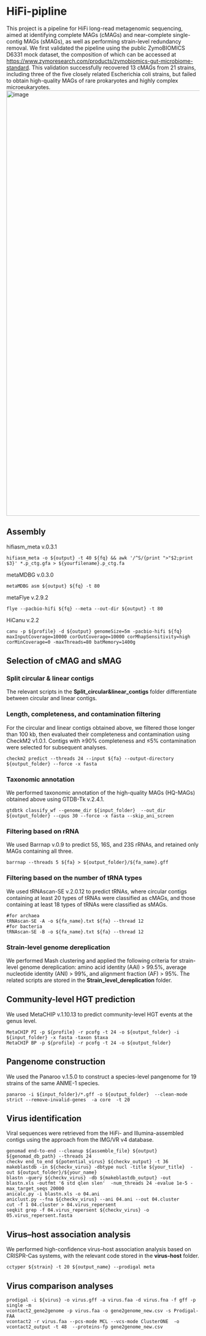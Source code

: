 # HiFi-pipline
This project is a pipeline for HiFi long-read metagenomic sequencing, aimed at identifying complete MAGs (cMAGs) and near-complete single-contig MAGs (sMAGs), as well as performing strain-level redundancy removal.
We first validated the pipeline using the public ZymoBIOMICS D6331 mock dataset, the composition of which can be accessed at https://www.zymoresearch.com/products/zymobiomics-gut-microbiome-standard. This validation successfully recovered 13 cMAGs from 21 strains, including three of the five closely related Escherichia coli strains, but failed to obtain high-quality MAGs of rare prokaryotes and highly complex microeukaryotes.
<img width="993" height="1107" alt="image" src="https://github.com/user-attachments/assets/9cfb8869-5c8b-46a0-b801-12bf01ac5e27" />
## Assembly
hifiasm_meta v.0.3.1 <br>
```shell
hifiasm_meta -o ${output} -t 40 ${fq} && awk '/^S/{print ">"$2;print $3}' *.p_ctg.gfa > ${yourfilename}.p_ctg.fa
```
metaMDBG v.0.3.0 <br>
```shell
metaMDBG asm ${output} ${fq} -t 80
```
metaFlye v.2.9.2 <br>
```shell
flye --pacbio-hifi ${fq} --meta --out-dir ${output} -t 80
```
HiCanu v.2.2 <br>
```shell
canu -p ${profile} -d ${output} genomeSize=5m -pacbio-hifi ${fq} maxInputCoverage=10000 corOutCoverage=10000 corMhapSensitivity=high corMinCoverage=0 -maxThreads=80 batMemory=1400g
```
## Selection of cMAG and sMAG
### Split circular & linear contigs
The relevant scripts in the **Split_circular&linear_contigs** folder differentiate between circular and linear contigs.
### Length, completeness, and contamination filtering
For the circular and linear contigs obtained above, we filtered those longer than 100 kb, then evaluated their completeness and contamination using CheckM2 v1.0.1. Contigs with ≥90% completeness and ≤5% contamination were selected for subsequent analyses. <br>
```shell
checkm2 predict --threads 24 --input ${fa} --output-directory ${output_folder} --force -x fasta
```
### Taxonomic annotation
We performed taxonomic annotation of the high-quality MAGs (HQ-MAGs) obtained above using GTDB-Tk v.2.4.1. <br>
```shell
gtdbtk classify_wf --genome_dir ${input_folder}  --out_dir ${output_folder} --cpus 30 --force -x fasta --skip_ani_screen
```
### Filtering based on rRNA
We used Barrnap v.0.9 to predict 5S, 16S, and 23S rRNAs, and retained only MAGs containing all three. <br>
```shell
barrnap --threads 5 ${fa} > ${output_folder}/${fa_name}.gff
```
### Filtering based on the number of tRNA types
We used tRNAscan-SE v.2.0.12 to predict tRNAs, where circular contigs containing at least 20 types of tRNAs were classified as cMAGs, and those containing at least 18 types of tRNAs were classified as sMAGs. <br>
```shell
#for archaea
tRNAscan-SE -A -o ${fa_name}.txt ${fa} --thread 12
#for bacteria
tRNAscan-SE -B -o ${fa_name}.txt ${fa} --thread 12
```
### Strain-level genome dereplication
We performed Mash clustering and applied the following criteria for strain-level genome dereplication: amino acid identity (AAI) > 99.5%, average nucleotide identity (ANI) > 99%, and alignment fraction (AF) > 95%. The related scripts are stored in the **Strain_level_dereplication** folder.
## Community-level HGT prediction
We used MetaCHIP v.1.10.13 to predict community-level HGT events at the genus level. <br>
```shell
MetaCHIP PI -p ${profile} -r pcofg -t 24 -o ${output_folder} -i ${input_folder} -x fasta -taxon $taxa
MetaCHIP BP -p ${profile} -r pcofg -t 24 -o ${output_folder}
```
## Pangenome construction
We used the Panaroo v.1.5.0 to construct a species-level pangenome for 19 strains of the same ANME-1 species. <br>
```shell
panaroo -i ${input_folder}/*.gff -o ${output_folder}  --clean-mode strict --remove-invalid-genes  -a core  -t 20
```
## Virus identification
Viral sequences were retrieved from the HiFi- and Illumina-assembled contigs using the approach from the IMG/VR v4 database.  <br>
```shell
genomad end-to-end --cleanup ${assemble_file} ${output} ${genomad_db_path} --threads 24
checkv end_to_end ${potential_virus} ${checkv_output} -t 36
makeblastdb -in ${checkv_virus} -dbtype nucl -title ${your_title}  -out ${output_folder}/${your_name}
blastn -query ${checkv_virus} -db ${makeblastdb_output} -out blastn.xls -outfmt '6 std qlen slen'  -num_threads 24 -evalue 1e-5 -max_target_seqs 20000
anicalc.py -i blastn.xls -o 04.ani
aniclust.py --fna ${checkv_virus} --ani 04.ani --out 04.cluster
cut -f 1 04.cluster > 04.virus_repersent
seqkit grep -f 04.virus_repersent ${checkv_virus} -o 05.virus_repersent.fasta
```
## Virus–host association analysis
We performed high-confidence virus–host association analysis based on CRISPR-Cas systems, with the relevant code stored in the **virus-host** folder.
```shell
cctyper ${strain} -t 20 ${output_name} --prodigal meta
```
## Virus comparison analyses
```shell
prodigal -i ${virus} -o virus.gff -a virus.faa -d virus.fna -f gff -p single -m
vcontact2_gene2genome -p virus.faa -o gene2genome_new.csv -s Prodigal-FAA
vcontact2 -r virus.faa --pcs-mode MCL --vcs-mode ClusterONE  -o vcontact2_output -t 48  --proteins-fp gene2genome_new.csv
```
